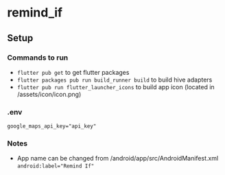 # remind_if

## Setup

### Commands to run
- ```flutter pub get``` to get flutter packages
- ```flutter packages pub run build_runner build``` to build hive adapters
- ```flutter pub run flutter_launcher_icons``` to build app icon (located in /assets/icon/icon.png)

### .env
```
google_maps_api_key="api_key"
```

### Notes
- App name can be changed from /android/app/src/AndroidManifest.xml ```android:label="Remind If"```
